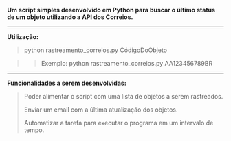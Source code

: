 **Um script simples desenvolvido em Python para buscar o último status de um objeto utilizando a API dos Correios.**

---

**Utilização:**

> python rastreamento_correios.py CódigoDoObjeto

> > Exemplo: python rastreamento_correios.py AA123456789BR

---

**Funcionalidades a serem desenvolvidas:**

> Poder alimentar o script com uma lista de objetos a serem rastreados.
>
> Enviar um email com a última atualização dos objetos.
>
> Automatizar a tarefa para executar o programa em um intervalo de tempo.
